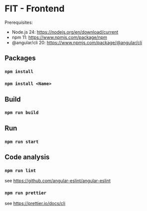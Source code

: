 # FIT - Frontend

Prerequisites:

- Node.js 24: https://nodejs.org/en/download/current
- npm 11: https://www.npmjs.com/package/npm
- @angular/cli 20: https://www.npmjs.com/package/@angular/cli

## Packages

### `npm install`

### `npm install <Name>`

## Build

### `npm run build`

## Run

### `npm run start`

## Code analysis

### `npm run lint`

see https://github.com/angular-eslint/angular-eslint

### `npm run prettier`

see https://prettier.io/docs/cli
